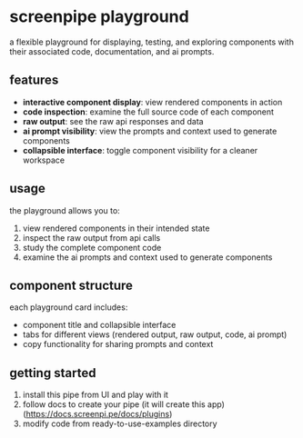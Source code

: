 [feat]: 🥳
[fix]: 🔧
[chore]: 🧹

# screenpipe playground

a flexible playground for displaying, testing, and exploring components with their associated code, documentation, and ai prompts.

<!-- <img width="1312" alt="screenshot of component playground" src="https://github.com/user-attachments/assets/3e5abd07-0a3c-4c3b-8351-5107beb4fb10"> -->

## features

- **interactive component display**: view rendered components in action
- **code inspection**: examine the full source code of each component
- **raw output**: see the raw api responses and data
- **ai prompt visibility**: view the prompts and context used to generate components
- **collapsible interface**: toggle component visibility for a cleaner workspace

## usage

the playground allows you to:

1. view rendered components in their intended state
2. inspect the raw output from api calls
3. study the complete component code
4. examine the ai prompts and context used to generate components

## component structure

each playground card includes:
- component title and collapsible interface
- tabs for different views (rendered output, raw output, code, ai prompt)
- copy functionality for sharing prompts and context

## getting started

1. install this pipe from UI and play with it
2. follow docs to create your pipe (it will create this app) (https://docs.screenpi.pe/docs/plugins)
3. modify code from ready-to-use-examples directory

